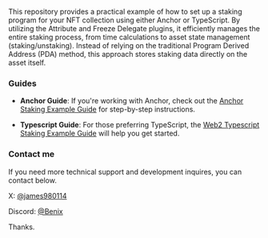 This repository provides a practical example of how to set up a staking program for your NFT collection using either Anchor or TypeScript. By utilizing the Attribute and Freeze Delegate plugins, it efficiently manages the entire staking process, from time calculations to asset state management (staking/unstaking). Instead of relying on the traditional Program Derived Address (PDA) method, this approach stores staking data directly on the asset itself.

### Guides

- **Anchor Guide**: If you're working with Anchor, check out the [Anchor Staking Example Guide](https://developers.metaplex.com/core/guides/anchor/anchor-staking-example) for step-by-step instructions.

- **Typescript Guide**: For those preferring TypeScript, the [Web2 Typescript Staking Example Guide](https://developers.metaplex.com/core/guides/javascript/web2-typescript-staking-example) will help you get started.

### Contact me
If you need more technical support and development inquires, you can contact below.

X: [@james980114](https://x.com/james980114)

Discord: [@Benix](https://discordapp.com/users/393598468653842432)

Thanks.

